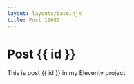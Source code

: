 ```yaml
---
layout: layouts/base.njk
title: Post 11083
---
```


# Post {{ id }}

This is post {{ id }} in my Eleventy project.

